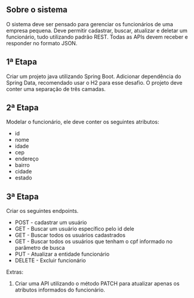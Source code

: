 ## Sobre o sistema
O sistema deve ser pensado para gerenciar os funcionários de uma empresa pequena. 
Deve permitir cadastrar, buscar, atualizar e deletar um funcionário, tudo utilizando padrão REST.
Todas as APIs devem receber e responder no formato JSON. 

## 1ª Etapa
Criar um projeto java utilizando Spring Boot.
Adicionar dependência do Spring Data, recomendado usar o H2 para esse desafio.
O projeto deve conter uma separação de três camadas.

## 2ª Etapa
Modelar o funcionário, ele deve conter os seguintes atributos: 

- id
- nome
- idade
- cep
- endereço
- bairro
- cidade
- estado

## 3ª Etapa
Criar os seguintes endpoints.

- POST - cadastrar um usuário
- GET - Buscar um usuário específico pelo id dele
- GET - Buscar todos os usuários cadastrados
- GET - Buscar todos os usuários que tenham o cpf informado no parâmetro de busca
- PUT - Atualizar a entidade funcionário 
- DELETE - Excluir funcionário

Extras:
1. Criar uma API utilizando o método PATCH para atualizar apenas os atributos informados do funcionário.
